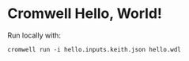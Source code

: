 # Cromwell Hello, World!

Run locally with:
```
cromwell run -i hello.inputs.keith.json hello.wdl
```
